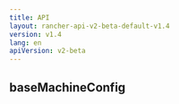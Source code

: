 ```yaml
---
title: API
layout: rancher-api-v2-beta-default-v1.4
version: v1.4
lang: en
apiVersion: v2-beta
---
```


## baseMachineConfig



<br>

